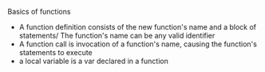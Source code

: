 

Basics of functions
* A function definition consists of the new function's name and a block of statements/ The function's name can be any valid identifier   
* A function call is invocation of a function's name, causing the function's statements to execute
* a local variable is a var declared in a function 